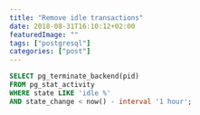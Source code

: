 ```yaml
---
title: "Remove idle transactions"
date: 2018-08-31T16:10:12+02:00
featuredImage: ""
tags: ["postgresql"]
categories: ["post"]
---
```


```sql
SELECT pg_terminate_backend(pid) 
FROM pg_stat_activity 
WHERE state LIKE 'idle %' 
AND state_change < now() - interval '1 hour';
```

<!--more-->
